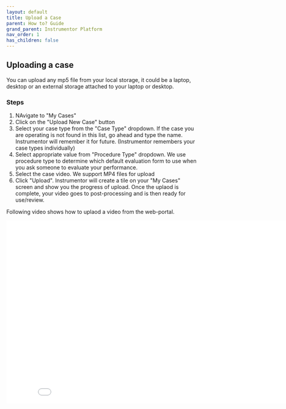 ```yaml
---
layout: default
title: Upload a Case
parent: How to? Guide
grand_parent: Instrumentor Platform
nav_order: 1
has_children: false
---
```


## Uploading a case

You can upload any mp5 file from your local storage, it could be a laptop, desktop or an external storage attached to your laptop or desktop.

### Steps

1. NAvigate to "My Cases"
2. Click on the "Upload New Case" button
3. Select your case type from the "Case Type" dropdown. If the case you are operating is not found in this list, go ahead and type the name. Instrumentor will remember it for future. (Instrumentor remembers your case types individually)
4. Select appropriate value from "Procedure Type" dropdown. We use procedure type to determine which default evaluation form to use when you ask someone to evaluate your performance.
5. Select the case video. We support MP4 files for upload
6. Click "Upload". Instrumentor will create a tile on your "My Cases" screen and show you the progress of upload. Once the uplaod is complete, your video goes to post-processing and is then ready for use/review.

Following video shows how to uplaod a video from the web-portal.

<iframe width="854" height="480" src="/assets/media/instrumentor/upload-case.mp4" frameborder="0" allowfullscreen></iframe>
